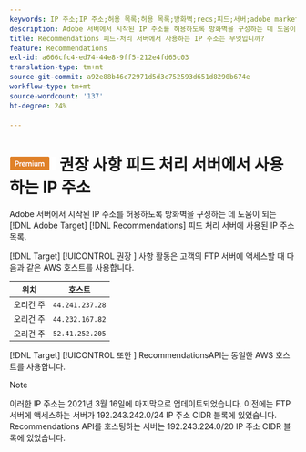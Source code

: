 ```yaml
---
keywords: IP 주소;IP 주소;허용 목록;허용 목록;방화벽;recs;피드;서버;adobe marketing cloud;권장 사항
description: Adobe 서버에서 시작된 IP 주소를 허용하도록 방화벽을 구성하는 데 도움이 되도록  [!DNL Target] Recommendations 피드 처리 서버에 사용된 IP 주소 목록을 봅니다.
title: Recommendations 피드-처리 서버에서 사용하는 IP 주소는 무엇입니까?
feature: Recommendations
exl-id: a666cfc4-ed74-44e8-9ff5-212e4fd65c03
translation-type: tm+mt
source-git-commit: a92e88b46c72971d5d3c752593d651d8290b674e
workflow-type: tm+mt
source-wordcount: '137'
ht-degree: 24%

---
```


# ![PREMIUM](/help/assets/premium.png) 권장 사항 피드 처리 서버에서 사용하는 IP 주소

Adobe 서버에서 시작된 IP 주소를 허용하도록 방화벽을 구성하는 데 도움이 되는 [!DNL Adobe Target] [!DNL Recommendations] 피드 처리 서버에 사용된 IP 주소 목록.

[!DNL Target] [!UICONTROL 권장 ] 사항 활동은 고객의 FTP 서버에 액세스할 때 다음과 같은 AWS 호스트를 사용합니다.

| 위치 | 호스트 |
| --- | --- |
| 오리건 주 | `44.241.237.28` |
| 오리건 주 | `44.232.167.82` |
| 오리건 주 | `52.41.252.205` |

[!DNL Target] [!UICONTROL 또한 ] RecommendationsAPI는 동일한 AWS 호스트를 사용합니다.

>[!NOTE]
>
>이러한 IP 주소는 2021년 3월 16일에 마지막으로 업데이트되었습니다. 이전에는 FTP 서버에 액세스하는 서버가 192.243.242.0/24 IP 주소 CIDR 블록에 있었습니다. Recommendations API를 호스팅하는 서버는 192.243.224.0/20 IP 주소 CIDR 블록에 있었습니다.
